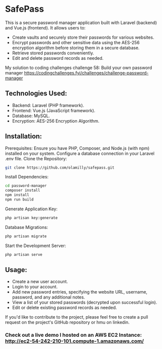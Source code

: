 # SafePass
This is a secure password manager application built with Laravel (backend) and Vue.js (frontend). It allows users to:
* Create vaults and securely store their passwords for various websites.
* Encrypt passwords and other sensitive data using the AES-256 encryption algorithm before storing them in a secure database.
* Retrieve stored passwords conveniently.
* Edit and delete password records as needed.

My solution to coding challenges challenge 58: Build your own password manager https://codingchallenges.fyi/challenges/challenge-password-manager

## Technologies Used:

  - Backend: Laravel (PHP framework).
  - Frontend: Vue.js (JavaScript framework).
  - Database: MySQL.
  - Encryption: AES-256 Encryption Algorithm.

## Installation:

Prerequisites:
Ensure you have PHP, Composer, and Node.js (with npm) installed on your system.
Configure a database connection in your Laravel .env file.
Clone the Repository:

```Bash
git clone https://github.com/olamilly/safepass.git
```

Install Dependencies:
```Bash
cd password-manager
composer install
npm install
npm run build
```

Generate Application Key:
```Bash
php artisan key:generate
```

Database Migrations:
```Bash
php artisan migrate
```

Start the Development Server:
```Bash
php artisan serve
```

## Usage:

* Create a new user account.
* Login to your account.
* Add new password entries, specifying the website URL, username, password, and any additional notes.
* View a list of your stored passwords (decrypted upon successful login).
* Edit or delete existing password records as needed.


If you'd like to contribute to the project, please feel free to create a pull request on the project's GitHub repository or hmu on linkedin.

### Check out a live demo I hosted on an AWS EC2 Instance: http://ec2-54-242-210-101.compute-1.amazonaws.com/

